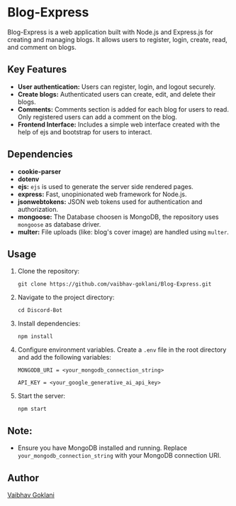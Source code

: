 # Blog-Express

Blog-Express is a web application built with Node.js and Express.js for creating and managing blogs. It allows users to register, login, create, read, and comment on blogs.

## Key Features

- **User authentication:** Users can register, login, and logout securely.
- **Create blogs:** Authenticated users can create, edit, and delete their blogs.
- **Comments:** Comments section is added for each blog for users to read. Only registered users can add a comment on the blog.
- **Frontend Interface:** Includes a simple web interface created with the help of ejs and bootstrap for users to interact.

## Dependencies

- **cookie-parser**
- **dotenv**
- **ejs:** `ejs` is used to generate the server side rendered pages.
- **express:** Fast, unopinionated web framework for Node.js.
- **jsonwebtokens:** JSON web tokens used for authentication and authorization.
- **mongoose:** The Database choosen is MongoDB, the repository uses `mongoose` as database driver.
- **multer:** File uploads (like: blog's cover image) are handled using `multer`.

## Usage

1. Clone the repository:
   ```
   git clone https://github.com/vaibhav-goklani/Blog-Express.git
   ```
2. Navigate to the project directory:
   ```
   cd Discord-Bot
   ```
3. Install dependencies:
   ```
   npm install
   ```
4. Configure environment variables. Create a `.env` file in the root directory and add the following variables:
    ```
    MONGODB_URI = <your_mongodb_connection_string>

    API_KEY = <your_google_generative_ai_api_key>
    ```
5. Start the server:
   ```
   npm start
   ```

## Note:

- Ensure you have MongoDB installed and running. Replace `your_mongodb_connection_string` with your MongoDB connection URI.

## Author

[Vaibhav Goklani](https://github.com/vaibhav-goaklani)
